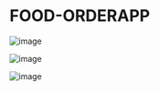 # FOOD-ORDERAPP

![image](https://user-images.githubusercontent.com/94536823/163585869-6cef4b28-8139-44ce-8ecb-935df78e45ef.png)

![image](https://user-images.githubusercontent.com/94536823/163585930-9710039d-184c-4ae1-90ad-ea5d2d161cf7.png)

![image](https://user-images.githubusercontent.com/94536823/163586013-754b9fe9-90a8-4e34-9e2c-776085254643.png)

